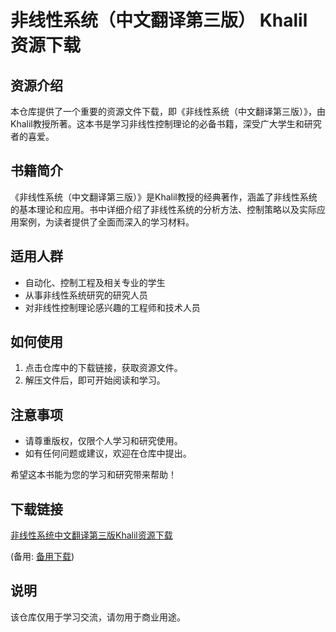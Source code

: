 # 非线性系统（中文翻译第三版） Khalil 资源下载

## 资源介绍

本仓库提供了一个重要的资源文件下载，即《非线性系统（中文翻译第三版）》，由Khalil教授所著。这本书是学习非线性控制理论的必备书籍，深受广大学生和研究者的喜爱。

## 书籍简介

《非线性系统（中文翻译第三版）》是Khalil教授的经典著作，涵盖了非线性系统的基本理论和应用。书中详细介绍了非线性系统的分析方法、控制策略以及实际应用案例，为读者提供了全面而深入的学习材料。

## 适用人群

- 自动化、控制工程及相关专业的学生
- 从事非线性系统研究的研究人员
- 对非线性控制理论感兴趣的工程师和技术人员

## 如何使用

1. 点击仓库中的下载链接，获取资源文件。
2. 解压文件后，即可开始阅读和学习。

## 注意事项

- 请尊重版权，仅限个人学习和研究使用。
- 如有任何问题或建议，欢迎在仓库中提出。

希望这本书能为您的学习和研究带来帮助！

## 下载链接
[非线性系统中文翻译第三版Khalil资源下载](https://pan.quark.cn/s/f8f237f42e36) 

(备用: [备用下载](https://pan.baidu.com/s/1FreIgBRZC6sjXKmHFYphWg?pwd=1234))

## 说明

该仓库仅用于学习交流，请勿用于商业用途。
